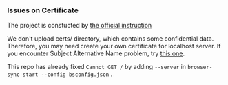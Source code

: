 


### Issues on Certificate

The project is constucted by [the official instruction](https://docs.microsoft.com/en-us/office/dev/add-ins/quickstarts/word-quickstart?tabs=visual-studio-code)

We don't upload certs/ directory, which contains some confidential data.
Therefore, you may need create your own certificate for localhost server. If you encounter Subject Alternative Name problem, try [this one](https://github.com/OfficeDev/generator-office/issues/274).

This repo has already fixed `Cannot GET /` by adding `--server` in `browser-sync start --config bsconfig.json` .

